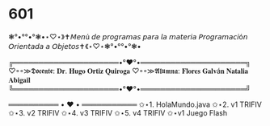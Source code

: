 # 601


❃°•°°•°❃•⋆♡⋆》✝𝘔𝘦𝘯ú 𝘥𝘦 𝘱𝘳𝘰𝘨𝘳𝘢𝘮𝘢𝘴 𝘱𝘢𝘳𝘢 𝘭𝘢 𝘮𝘢𝘵𝘦𝘳𝘪𝘢 𝘗𝘳𝘰𝘨𝘳𝘢𝘮𝘢𝘤𝘪ó𝘯 𝘖𝘳𝘪𝘦𝘯𝘵𝘢𝘥𝘢 𝘢 𝘖𝘣𝘫𝘦𝘵𝘰𝘴✝《⋆♡⋆❃°•°°•°❃•

╔═════════════════════•°♥°•═════════════════════╗
    ♡◦◦≫𝕯𝖔𝖈𝖊𝖓𝖙𝖊: 𝐃𝐫. 𝐇𝐮𝐠𝐨 𝐎𝐫𝐭𝐢𝐳 𝐐𝐮𝐢𝐫𝐨𝐠𝐚
    ♡◦◦≫𝕬𝖑𝖚𝖒𝖓𝖆: 𝐅𝐥𝐨𝐫𝐞𝐬 𝐆𝐚𝐥𝐯á𝐧 𝐍𝐚𝐭𝐚𝐥𝐢𝐚 𝐀𝐛𝐢𝐠𝐚𝐢𝐥
╚═════════════════════•°♥°•═════════════════════╝
	
══════════ • ♥ • ═══════════
✩⋆1. HolaMundo.java
✩⋆2. v1 TRIFIV
✩⋆3. v2 TRIFIV
✩⋆4. v3 TRIFIV
✩⋆5. v4 TRIFIV
✩⋆v1 Juego Flash